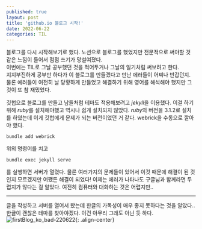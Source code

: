 ```yaml
---
published: true
layout: post
title: 'github.io 블로그 시작!'
date: 2022-06-22
categories: TIL
---
```


블로그를 다시 시작해보기로 했다. 노션으로 블로그를 했었지만 전문적으로 써야할 것 같은 느낌이 들어서 점점 쓰기가 망설여졌다.  
이번에는 TIL로 그날 공부했던 것을 적어두거나 그날의 일기처럼 써보려고 한다.  
지지부진하게 공부만 하다가 이 블로그를 만들겠다고 만난 에러들이 어찌나 반갑던지. 물론 에러들이 여전히 날 당황하게 만들었고 해결하기 위해 영어를 해석해야 했지만 그것이 또 참 재밌었다.

깃헙으로 블로그를 만들고 남들처럼 테마도 적용해보려고 *jekyll*을 이용했다. 이걸 하기 위해 *ruby*를 설치해야했고 역시나 쉽게 설치되지 않았다. *ruby*의 버전을 3.1.2로 설치를 하였는데 이게 깃헙에게 문제가 되는 버전이었던 거 같다. webrick을 수동으로 깔아야 했다.

```
bundle add webrick
```

위의 명령어를 치고

```
bundle exec jekyll serve
```

를 실행하면 서버가 열렸다. 물론 여러가지의 문제들이 있어서 이것 때문에 해결이 된 것인지 모르겠지만 어쨌든 해결이 되었다!
이제는 에러가 나타나도 구글님과 함께라면 두렵지가 않다는 걸 알았다.
여전히 컴퓨터와 대화하는 것은 어렵지만..

---

글을 작성하고 서버를 열어서 봤는데 한글의 가독성이 매우 좋지 못하다는 것을 알았다..  
한글이 괜찮은 테마를 찾아야겠다. 이건 아무리 그래도 아닌 듯 하다.
![firstBlog_ko_bad-220622](https://user-images.githubusercontent.com/83808220/175000277-d2d46abf-b259-4cf0-977d-f35d7fffdf25.png '한글 가독성이 안 좋네'){: .align-center}
